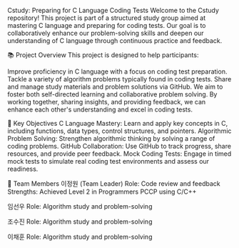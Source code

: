 Cstudy: Preparing for C Language Coding Tests
Welcome to the Cstudy repository! This project is part of a structured study group aimed at mastering C language and preparing for coding tests. Our goal is to collaboratively enhance our problem-solving skills and deepen our understanding of C language through continuous practice and feedback.

📚 Project Overview
This project is designed to help participants:

Improve proficiency in C language with a focus on coding test preparation.
Tackle a variety of algorithm problems typically found in coding tests.
Share and manage study materials and problem solutions via GitHub.
We aim to foster both self-directed learning and collaborative problem solving. By working together, sharing insights, and providing feedback, we can enhance each other's understanding and excel in coding tests.

🚀 Key Objectives
C Language Mastery: Learn and apply key concepts in C, including functions, data types, control structures, and pointers.
Algorithmic Problem Solving: Strengthen algorithmic thinking by solving a range of coding problems.
GitHub Collaboration: Use GitHub to track progress, share resources, and provide peer feedback.
Mock Coding Tests: Engage in timed mock tests to simulate real coding test environments and assess our readiness.

👥 Team Members
이정원 (Team Leader)
Role: Code review and feedback
Strengths: Achieved Level 2 in Programmers PCCP using C/C++

임선우
Role: Algorithm study and problem-solving

조수진
Role: Algorithm study and problem-solving

이채훈
Role: Algorithm study and problem-solving
